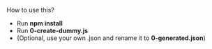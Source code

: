 How to use this?
* Run **npm install**
* Run **0-create-dummy.js**
* (Optional, use your own .json and rename it to **0-generated.json**)